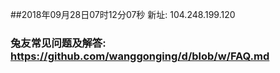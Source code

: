 ##2018年09月28日07时12分07秒 新址: 104.248.199.120
### 兔友常见问题及解答: https://github.com/wanggonging/d/blob/w/FAQ.md
